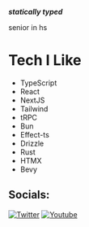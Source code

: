 ***statically typed***

senior in hs

# Tech I Like

- TypeScript
- React
- NextJS
- Tailwind
- tRPC
- Bun
- Effect-ts
- Drizzle
- Rust
- HTMX
- Bevy

## Socials:
[![Twitter](https://img.shields.io/badge/Twitter-%231DA1F2.svg?logo=Twitter&logoColor=white)](https://twitter.com/ethanniser) 
[![Youtube](https://img.shields.io/badge/Youtube-%23FF0000.svg?logo=Youtube&logoColor=white)](https://youtube.com/@ethanniser) 
